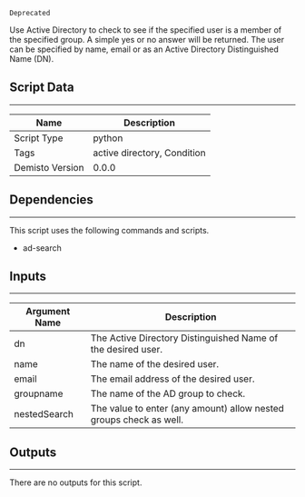 `Deprecated`

Use Active Directory to check to see if the specified user is a member of the specified group. A simple yes or no answer will be returned. The user can be specified by name, email or as an Active Directory Distinguished Name (DN).

## Script Data
---

| **Name** | **Description** |
| --- | --- |
| Script Type | python |
| Tags | active directory, Condition |
| Demisto Version | 0.0.0 |

## Dependencies
---
This script uses the following commands and scripts.
* ad-search

## Inputs
---

| **Argument Name** | **Description** |
| --- | --- |
| dn | The Active Directory Distinguished Name of the desired user. |
| name | The name of the desired user. |
| email | The email address of the desired user. |
| groupname | The name of the AD group to check. |
| nestedSearch | The value to enter (any amount) allow nested groups check as well. |

## Outputs
---
There are no outputs for this script.
